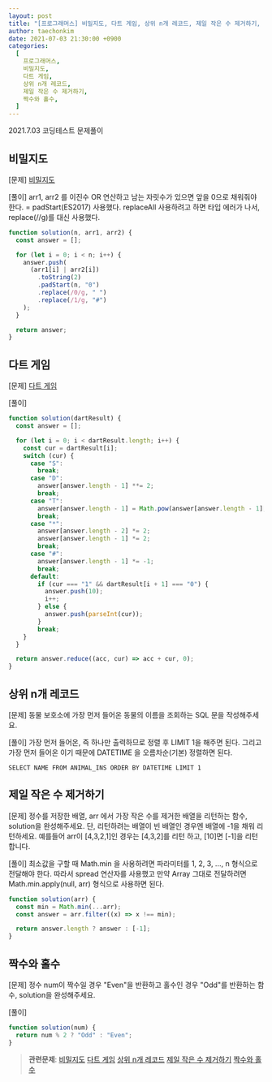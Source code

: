 ```yaml
---
layout: post
title: "[프로그래머스] 비밀지도, 다트 게임, 상위 n개 레코드, 제일 작은 수 제거하기, 짝수와 홀수"
author: taechonkim
date: 2021-07-03 21:30:00 +0900
categories:
  [
    프로그래머스,
    비밀지도,
    다트 게임,
    상위 n개 레코드,
    제일 작은 수 제거하기,
    짝수와 홀수,
  ]
---
```


2021.7.03 코딩테스트 문제풀이

## 비밀지도

[문제] [비밀지도](https://programmers.co.kr/learn/courses/30/lessons/17681)

[풀이] arr1, arr2 를 이진수 OR 연산하고 남는 자릿수가 있으면 앞을 0으로 채워줘야 한다. = padStart(ES2017) 사용했다. replaceAll 사용하려고 하면 타입 에러가 나서, replace(//g)를 대신 사용했다.

```javascript
function solution(n, arr1, arr2) {
  const answer = [];

  for (let i = 0; i < n; i++) {
    answer.push(
      (arr1[i] | arr2[i])
        .toString(2)
        .padStart(n, "0")
        .replace(/0/g, " ")
        .replace(/1/g, "#")
    );
  }

  return answer;
}
```

## 다트 게임

[문제] [다트 게임](https://programmers.co.kr/learn/courses/30/lessons/17682)

[풀이]

```javascript
function solution(dartResult) {
  const answer = [];

  for (let i = 0; i < dartResult.length; i++) {
    const cur = dartResult[i];
    switch (cur) {
      case "S":
        break;
      case "D":
        answer[answer.length - 1] **= 2;
        break;
      case "T":
        answer[answer.length - 1] = Math.pow(answer[answer.length - 1], 3);
        break;
      case "*":
        answer[answer.length - 2] *= 2;
        answer[answer.length - 1] *= 2;
        break;
      case "#":
        answer[answer.length - 1] *= -1;
        break;
      default:
        if (cur === "1" && dartResult[i + 1] === "0") {
          answer.push(10);
          i++;
        } else {
          answer.push(parseInt(cur));
        }
        break;
    }
  }

  return answer.reduce((acc, cur) => acc + cur, 0);
}
```

## 상위 n개 레코드

[문제] 동물 보호소에 가장 먼저 들어온 동물의 이름을 조회하는 SQL 문을 작성해주세요.

[풀이] 가장 먼저 들어온, 즉 하나만 출력하므로 정렬 후 LIMIT 1을 해주면 된다. 그리고 가장 먼저 들어온 이기 때문에 DATETIME 을 오름차순(기본) 정렬하면 된다.

```mysql
SELECT NAME FROM ANIMAL_INS ORDER BY DATETIME LIMIT 1
```

## 제일 작은 수 제거하기

[문제] 정수를 저장한 배열, arr 에서 가장 작은 수를 제거한 배열을 리턴하는 함수, solution을 완성해주세요. 단, 리턴하려는 배열이 빈 배열인 경우엔 배열에 -1을 채워 리턴하세요. 예를들어 arr이 [4,3,2,1]인 경우는 [4,3,2]를 리턴 하고, [10]면 [-1]을 리턴 합니다.

[풀이] 최소값을 구할 때 Math.min 을 사용하려면 파라미터를 1, 2, 3, ..., n 형식으로 전달해야 한다. 따라서 spread 연산자를 사용했고 만약 Array 그대로 전달하려면 Math.min.apply(null, arr) 형식으로 사용하면 된다.

```javascript
function solution(arr) {
  const min = Math.min(...arr);
  const answer = arr.filter((x) => x !== min);

  return answer.length ? answer : [-1];
}
```

## 짝수와 홀수

[문제] 정수 num이 짝수일 경우 "Even"을 반환하고 홀수인 경우 "Odd"를 반환하는 함수, solution을 완성해주세요.

[풀이]

```javascript
function solution(num) {
  return num % 2 ? "Odd" : "Even";
}
```

> **관련문제**:
> [비밀지도](https://programmers.co.kr/learn/courses/30/lessons/17681) [다트 게임](https://programmers.co.kr/learn/courses/30/lessons/17682) [상위 n개 레코드](https://programmers.co.kr/learn/courses/30/lessons/59405) [제일 작은 수 제거하기](https://programmers.co.kr/learn/courses/30/lessons/12935) [짝수와 홀수](https://programmers.co.kr/learn/courses/30/lessons/12937)
